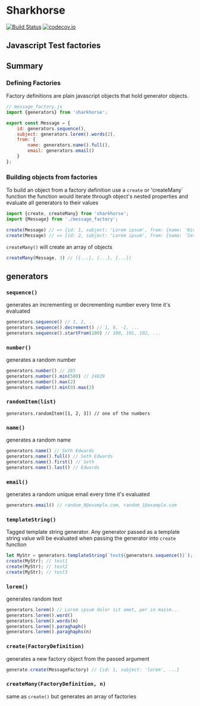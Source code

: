 # Sharkhorse

[![Build Status](https://travis-ci.org/dmitriiabramov/sharkhorse.svg?branch=master)](https://travis-ci.org/dmitriiabramov/sharkhorse)
[![codecov.io](https://codecov.io/github/dmitriiabramov/sharkhorse/coverage.svg?branch=master)](https://codecov.io/github/dmitriiabramov/sharkhorse?branch=master)

## Javascript Test factories

## Summary

### Defining Factories
Factory definitions are plain javascript objects that hold generator objects.

```js
// message_factory.js
import {generators} from 'sharkhorse';

export const Message = {
    id: generators.sequence(),
    subject: generators.lorem().words(2),
    from: {
        name: generators.name().full(),
        email: generators.email()
    }
};
```

### Building objects from factories


To build an object from a factory definition use a `create` or 'createMany` function
the function would iterate through object's nested properties and evaluate all generators to their values
```js
import {create, createMany} from 'sharkhorse';
import {Message} from './message_factory';

create(Message) // => {id: 1, subject: 'Lorem ipsum', from: {name: 'Nickolas Conrad', email: 'random_0@example.com'}}
create(Message) // => {id: 2, subject: 'Lorem ipsum', from: {name: 'Seth Edwards', email: 'random_1@example.com'}}
```

`createMany()` will create an array of objects

```js
createMany(Message, 3) // [{...}, {...}, {...}]
```

## generators

### `sequence()`
generates an incrementing or decrementing number every time it's evaluated

```js
generators.sequence() // 1, 2, ..
generators.sequence().decrement() // 1, 0, -1, ...
generators.sequence().startFrom(100) // 100, 101, 102, ...

```


### `number()`
generates a random number

```js
generators.number() // 285
generators.number().min(500) // 24029
generators.number().max(2)
generators.number().min(0).max(2)
```

### `randomItem(list)`
```
generators.randomItem([1, 2, 3]) // one of the numbers
```

### `name()`
generates a random name


```js
generators.name() // Seth Edwards
generators.name().full() // Seth Edwards
generators.name().first() // Seth
generators.name().last() // Edwards
```

### `email()`
generates a random unique email every time it's evaluated

```js
generators.email() // random_0@example.com, random_1@example.com
```


### `templateString()`
Tagged template string generator. Any generator passed as a template string value will be evaluated when passing the
generator into `create` function

```js
let MyStr = generators.templateString(`test${generators.sequence()}`);
create(MyStr); // test1
create(MyStr); // test2
create(MyStr); // test3
```

### `lorem()`
generates random text
```js
generators.lorem() // Lorem ipsum dolor sit amet, per in mazim...
generators.lorem().word()
generators.lorem().words(n)
generators.lorem().paraghaph()
generators.lorem().paraghaphs(n)
```

### `create(FactoryDefinition)`
generates a new factory object from the passed argument

```js
generate.create(MessageFactory) // {id: 1, subject: 'lorem', ...}
```

### `createMany(FactoryDefinition, n)`
same as `create()` but generates an array of factories
